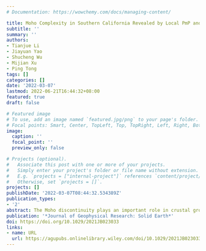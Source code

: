 ```yaml
---
# Documentation: https://wowchemy.com/docs/managing-content/

title: Moho Complexity in Southern California Revealed by Local PmP and Teleseismic Ps Waves
subtitle: ''
summary: ''
authors:
- Tianjue Li
- Jiayuan Yao
- Shucheng Wu
- Mijian Xu
- Ping Tong
tags: []
categories: []
date: '2022-03-07'
lastmod: 2022-06-21T16:44:32+08:00
featured: true
draft: false

# Featured image
# To use, add an image named `featured.jpg/png` to your page's folder.
# Focal points: Smart, Center, TopLeft, Top, TopRight, Left, Right, BottomLeft, Bottom, BottomRight.
image:
  caption: ''
  focal_point: ''
  preview_only: false

# Projects (optional).
#   Associate this post with one or more of your projects.
#   Simply enter your project's folder or file name without extension.
#   E.g. `projects = ["internal-project"]` references `content/project/deep-learning/index.md`.
#   Otherwise, set `projects = []`.
projects: []
publishDate: '2022-03-07T08:44:32.534389Z'
publication_types:
- '2'
abstract: The Moho discontinuity plays an important role in crustal growth and evolution. In this study, we delineate the Moho geometry in southern California by jointly using local Moho-reflected waves PmP and teleseismic Moho-converted waves Ps. To well constrain the Moho geometry, we have developed a two-stage process to pick PmP waves and have created a reliable PmP travel time data set with a total of 10,192 picks. We have also extracted 38,648 high-quality P-wave receiver functions (RFs). The Moho depth is initially estimated via the common conversion point (CCP) stacking of RFs and then refined by inverting the PmP travel time data in a community velocity model (CVM-H, version 15.1.1). The newly built Moho geometry is generally consistent with the California Moho Model version 1.0 (CMM-1.0), that is, a shallow Moho beneath the Salton Trough (23 km), a uniformly shallow Moho beneath the Mojave Desert and the Basin and Range (<29 km), and a sliver of deep Moho under the western Peninsular Ranges, the eastern Transverse Ranges, and the western Sierra Nevada (>34 km). However, our Moho model reveals some new features different from the CMM–1.0, such as a deep Moho (∼34 km) beneath the northern end of the central and western Transverse Ranges, consistent with the observation of deep seismicities due to a thick brittle crust there. We also find a gradual transition from the lower crust to the uppermost mantle beneath the western Peninsular Ranges, leading to the rareness of pickable PmP waves as well as weak Moho-converted signals there.
publication: '*Journal of Geophysical Research: Solid Earth*'
doi: https://doi.org/10.1029/2021JB023033
links:
- name: URL
  url: https://agupubs.onlinelibrary.wiley.com/doi/10.1029/2021JB023033
---
```

